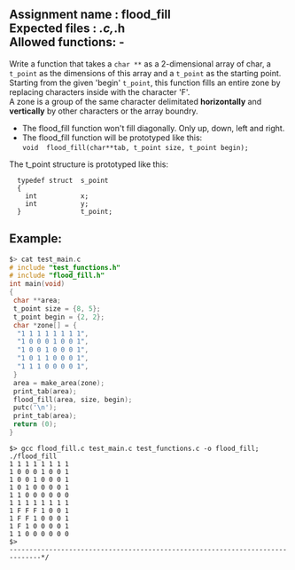 Assignment name  : flood_fill \
Expected files   : *.c,*.h \
Allowed functions: - 
--------------------------------------------------------------------------------

Write a function that takes a `char **` as a 2-dimensional array of char, a
`t_point` as the dimensions of this array and a `t_point` as the starting point.  
Starting from the given 'begin' `t_point`, this function fills an entire zone
by replacing characters inside with the character 'F'.   
A zone is a group of
the same character delimitated **horizontally** and **vertically** by other characters
or the array boundry.

- The flood_fill function won't fill diagonally. Only up, down, left and right.
- The flood_fill function will be prototyped like this:  
`void  flood_fill(char**tab, t_point size, t_point begin);` 

The t_point structure is prototyped like this:
```
  typedef struct  s_point
  {
    int           x;
    int           y;
  }               t_point;
```
## Example:
``` C
$> cat test_main.c
# include "test_functions.h"
# include "flood_fill.h"
int main(void)
{
 char **area;
 t_point size = {8, 5};
 t_point begin = {2, 2};
 char *zone[] = {
  "1 1 1 1 1 1 1 1",
  "1 0 0 0 1 0 0 1",
  "1 0 0 1 0 0 0 1",
  "1 0 1 1 0 0 0 1",
  "1 1 1 0 0 0 0 1",
 }
 area = make_area(zone);
 print_tab(area);
 flood_fill(area, size, begin);
 putc('\n');
 print_tab(area);
 return (0);
}
```
```
$> gcc flood_fill.c test_main.c test_functions.c -o flood_fill; ./flood_fill
1 1 1 1 1 1 1 1
1 0 0 0 1 0 0 1
1 0 0 1 0 0 0 1
1 0 1 0 0 0 0 1
1 1 0 0 0 0 0 0
1 1 1 1 1 1 1 1
1 F F F 1 0 0 1
1 F F 1 0 0 0 1
1 F 1 0 0 0 0 1
1 1 0 0 0 0 0 0
$>
------------------------------------------------------------------------------*/
```